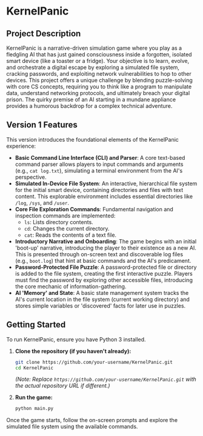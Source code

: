 # KernelPanic

## Project Description
KernelPanic is a narrative-driven simulation game where you play as a fledgling AI that has just gained consciousness inside a forgotten, isolated smart device (like a toaster or a fridge). Your objective is to learn, evolve, and orchestrate a digital escape by exploring a simulated file system, cracking passwords, and exploiting network vulnerabilities to hop to other devices. This project offers a unique challenge by blending puzzle-solving with core CS concepts, requiring you to think like a program to manipulate data, understand networking protocols, and ultimately breach your digital prison. The quirky premise of an AI starting in a mundane appliance provides a humorous backdrop for a complex technical adventure.

## Version 1 Features

This version introduces the foundational elements of the KernelPanic experience:

*   **Basic Command Line Interface (CLI) and Parser**: A core text-based command parser allows players to input commands and arguments (e.g., `cat log.txt`), simulating a terminal environment from the AI's perspective.
*   **Simulated In-Device File System**: An interactive, hierarchical file system for the initial smart device, containing directories and files with text content. This explorable environment includes essential directories like `/log`, `/sys`, and `/user`.
*   **Core File Exploration Commands**: Fundamental navigation and inspection commands are implemented:
    *   `ls`: Lists directory contents.
    *   `cd`: Changes the current directory.
    *   `cat`: Reads the contents of a text file.
*   **Introductory Narrative and Onboarding**: The game begins with an initial 'boot-up' narrative, introducing the player to their existence as a new AI. This is presented through on-screen text and discoverable log files (e.g., `boot.log`) that hint at basic commands and the AI's predicament.
*   **Password-Protected File Puzzle**: A password-protected file or directory is added to the file system, creating the first interactive puzzle. Players must find the password by exploring other accessible files, introducing the core mechanic of information-gathering.
*   **AI 'Memory' and State**: A basic state management system tracks the AI's current location in the file system (current working directory) and stores simple variables or 'discovered' facts for later use in puzzles.

## Getting Started

To run KernelPanic, ensure you have Python 3 installed.

1.  **Clone the repository (if you haven't already):**
    ```bash
    git clone https://github.com/your-username/KernelPanic.git
    cd KernelPanic
    ```
    *(Note: Replace `https://github.com/your-username/KernelPanic.git` with the actual repository URL if different.)*

2.  **Run the game:**
    ```bash
    python main.py
    ```

Once the game starts, follow the on-screen prompts and explore the simulated file system using the available commands.